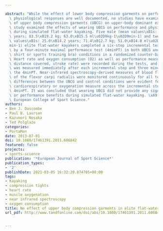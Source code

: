 ---
abstract: "While the effect of lower body compression garments on performance and\
  \ physiological responses are well documented, no studies have examined the effect\
  \ of upper body compression garments (UBCG) on upper-body dominant exercise. This\
  \ study examined the effects of wearing UBCG on performance and physiological responses\
  \ during simulated flat-water kayaking. Five male (mean values\xB1s: 21.8\xB12.8\
  \ years; 83.5\xB19.2 kg; 63.0\xB15.5 ml\u02D9kg-1\u02D9min-1) and two female (mean\
  \ values\xB1s: 25.0\xB14.2 years; 71.4\xB12.7 kg; 51.0\xB14.8 ml\u02D9kg-1\u02D9\
  min-1) elite flat-water kayakers completed a six-step incremental test followed\
  \ by a four-minute maximal performance test (4minPT) in both UBCG and control (no\
  \ shirt or sports training bra) conditions in a randomized counter-balanced order.\
  \ Heart rate and oxygen consumption (O2) as well as performance measures (power,\
  \ distance covered, stroke rate) were recorded during the tests, and blood lactate\
  \ was measured immediately after each incremental step and three minutes following\
  \ the 4minPT. Near-infrared spectroscopy-derived measures of blood flow and oxygenation\
  \ of the flexor carpi radialis were monitored continuously for all tests. No significant\
  \ differences between the UBCG and control conditions were evident for any performance,\
  \ cardiorespiratory or oxygenation measure across the incremental step test and\
  \ 4minPT. It was concluded that wearing UBCG did not provide any significant physiological\
  \ or performance benefits during simulated flat-water kayaking. \xA9 2013 Copyright\
  \ European College of Sport Science."
authors:
- Ben J. Dascombe
- Paul B. Laursen
- Kazunori Nosaka
- Ted Polglaze
categories:
- PortaMon
date: 2013-07-01
doi: 10.1080/17461391.2011.606842
featured: false
projects:
- sports-science
publication: '*European Journal of Sport Science*'
publication_types:
- '2'
publishDate: 2021-03-05 16:32:20.874765+00:00
tags:
- Kayaking
- compression tights
- heart rate
- muscle oxygenation
- near infrared spectroscopy
- oxygen consumption
title: No effect of upper body compression garments in elite flat-water kayakers
url_pdf: http://www.tandfonline.com/doi/abs/10.1080/17461391.2011.606842

---
